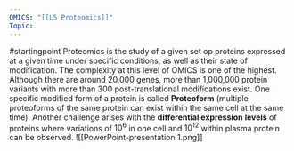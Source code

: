 ```yaml
---
OMICS: "[[L5 Proteomics]]"
Topic:
---
```

#startingpoint 
Proteomics is the study of a given set op proteins expressed at a given time under specific conditions, as well as their state of modification. The complexity at this level of OMICS is one of the highest. Although there are around 20,000 genes, more than 1,000,000 protein variants with more than 300 post-translational modifications exist. One specific modified form of a protein is called **Proteoform** (multiple proteoforms of the same protein can exist within the same cell at the same time).
Another challenge arises with the **differential expression levels** of proteins where variations of $10^{6}$ in one cell and $10^{12}$ within plasma protein can be observed.
![[PowerPoint-presentation 1.png]]

